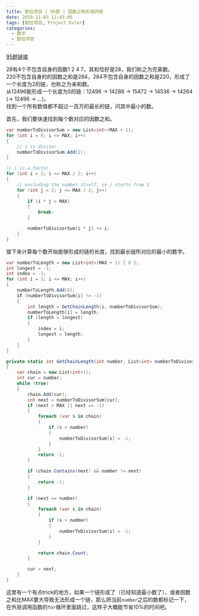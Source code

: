 ```yaml
---
title: 欧拉项目 | 95题 | 因数之和形成的链
date: 2019-11-03 11:43:05
tags: [欧拉项目, Project Euler]
categories:
  - 数学
  - 欧拉项目
---
```

[95题链接](https://projecteuler.net/problem=95 "Problem 95 - Project Euler")

28有4个不包含自身的因数1 2 4 7，其和恰好是28，我们称之为完美数。  
220不包含自身的的因数之和是284，284不包含自身的因数之和是220，形成了一个长度为2的链，也称之为亲和数。  
从12496能形成一个长度为5的链：12496 -> 14288 -> 15472 -> 14536 -> 14264 (-> 12496 -> ...)。  
找到一个所有数值都不超过一百万的最长的链，问其中最小的数。

首先，我们要快速找到每个数对应的因数之和。
``` csharp
var numberToDivisorSum = new List<int>(MAX + 1);
for (int i = 0; i <= MAX; i++)
{
    // 1 is divisor
    numberToDivisorSum.Add(1);
}

// i is a factor
for (int i = 2; i <= MAX / 2; i++)
{
    // excluding the number itself, so j starts from 2
    for (int j = 2; j <= MAX / 2; j++)
    {
        if (i * j > MAX)
        {
            break;
        }

        numberToDivisorSum[i * j] += i;
    }
}
```
接下来计算每个数开始能够形成的链的长度，找到最长链所对应的最小的数字。  
``` csharp
var numberToLength = new List<int>(MAX + 1) { 0 };
int longest = -1;
int index = -1;
for (int i = 1; i <= MAX; i++)
{
    numberToLength.Add(0);
    if (numberToDivisorSum[i] != -1)
    {
        int length = GetChainLength(i, numberToDivisorSum);
        numberToLength[i] = length;
        if (length > longest)
        {
            index = i;
            longest = length;
        }
    }
}

private static int GetChainLength(int number, List<int> numberToDivisorSum)
{
    var chain = new List<int>();
    int cur = number;
    while (true)
    {
        chain.Add(cur);
        int next = numberToDivisorSum[cur];
        if (next > MAX || next == -1)
        {
            foreach (var s in chain)
            {
                if (s > number)
                {
                    numberToDivisorSum[s] = -1;
                }
            }
            return -1;
        }

        if (chain.Contains(next) && number != next)
        {
            return -1;
        }

        if (next == number)
        {
            foreach (var s in chain)
            {
                if (s > number)
                {
                    numberToDivisorSum[s] = -1;
                }
            }

            return chain.Count;
        }

        cur = next;
    }
}
```
这里有一个有点trick的地方，如果一个链形成了（已经知道最小数了），或者因数之和比MAX要大导致无法形成一个链，那么把当前`number`之后的数都标记一下，在外层调用函数的`for`循环里面跳过，这样子大概能节省10%的时间吧。

